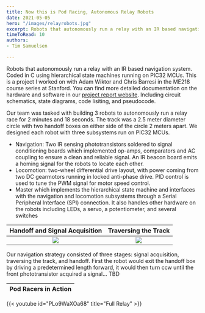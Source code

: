```yaml
---
title: Now this is Pod Racing, Autonomous Relay Robots
date: 2021-05-05
hero: "/images/relayrobots.jpg"
excerpt: Robots that autonomously run a relay with an IR based navigation system. Coded in C using hierarchical state machines running on PIC32 MCUs.
timeToRead: 10
authors: 
- Tim Samuelsen

---
```

Robots that autonomously run a relay with an IR based navigation system. Coded in C using hierarchical state machines running on PIC32 MCUs. This is a project I worked on with Adam Wiktor and Chris Barresi in the ME218 course series at Stanford. You can find more detailed documentation on the hardware and software in our [project report website](https://hotgluehope.weebly.com/). Including circuit schematics, state diagrams, code lisiting, and pseudocode.

Our team was tasked with building 3 robots to autonomously run a relay race for 2 minutes and 18 seconds. The track was a 2.5 meter diameter circle with two handoff boxes on either side of the circle 2 meters apart. We designed each robot with three subsystems run on PIC32 MCUs. 
* Navigation: Two IR sensing phototransistors soldered to signal conditioning boards which implemented op-amps, comparators and AC coupling to ensure a clean and reliable signal. An IR beacon board emits a homing signal for the robots to locate each other. 
* Locomotion: two-wheel differential drive layout, with power coming from two DC gearmotors running in locked anti-phase drive. PID control is used to tune the PWM signal for motor speed control.
* Master which implements the hierarchical state machine and interfaces with the navigation and locomotion subsystems through a Serial Peripheral Interface (SPI) connection. It also handles other hardware on the robots including LEDs, a servo, a potentiometer, and several switches  

|  Handoff and Signal Acquisition |  Traversing the Track |
:-------------------------:|:-------------------------:
![](https://media.giphy.com/media/2Vco2b407VFqqLjDFJ/giphy.gif)  | ![](https://media.giphy.com/media/f315xgjq2cxD0e0tiv/giphy.gif)

Our navigation strategy consisted of three stages: signal acquisition, traversing the track, and handoff. First the robot would exit the handoff box by driving a predetermined length forward, it would then turn ccw until the front phototransistor acquired a signal... TBD

|  Pod Racers in Action |
:-------------------------:|
{{< youtube id="PLo9WaXOa68" title="Full Relay" >}}